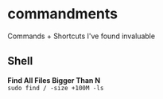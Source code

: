 # commandments
Commands + Shortcuts I've found invaluable

Shell
--------
**Find All Files Bigger Than N**<br />
`sudo find / -size +100M -ls `
